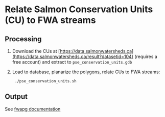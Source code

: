 # Relate Salmon Conservation Units (CU) to FWA streams


## Processing

1. Download the CUs at [https://data.salmonwatersheds.ca](https://data.salmonwatersheds.ca/result?datasetid=104) (requires a free account) and extract to `pse_conservation_units.gdb`

2. Load to database, planarize the polygons, relate CUs to FWA streams:


        ./pse_conservation_units.sh


## Output

See [fwapg documentation](https://smnorris.github.io/fwapg/03_tables_views.html#psf-pse-conservation-units-streams)